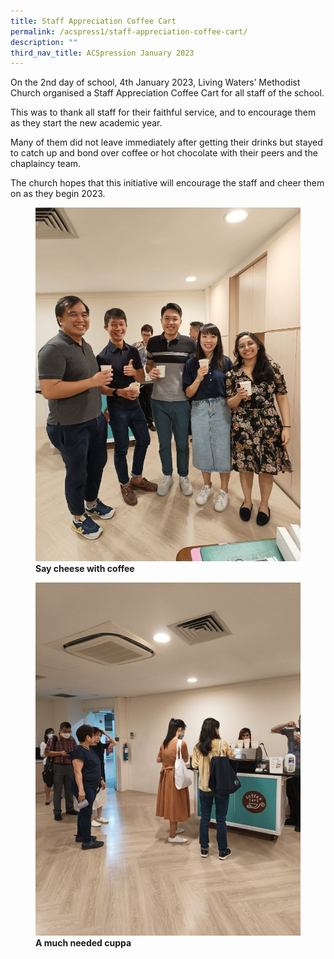 ```yaml
---
title: Staff Appreciation Coffee Cart
permalink: /acspress1/staff-appreciation-coffee-cart/
description: ""
third_nav_title: ACSpression January 2023
---
```


On the 2nd day of school, 4th January 2023, Living Waters’ Methodist Church organised a Staff Appreciation Coffee Cart for all staff of the school.

This was to thank all staff for their faithful service, and to encourage them as they start the new academic year.

Many of them did not leave immediately after getting their drinks but stayed to catch up and bond over coffee or hot chocolate with their peers and the chaplaincy team.

The church hopes that this initiative will encourage the staff and cheer them on as they begin 2023.

<figure>
<img src="/images/Picture23.jpg">
<figcaption> <strong>Say cheese with coffee</strong> </figcaption>
</figure>

<figure>
<img src="/images/Picture24.jpg">
<figcaption> <strong>A much needed cuppa</strong> </figcaption>
</figure>

